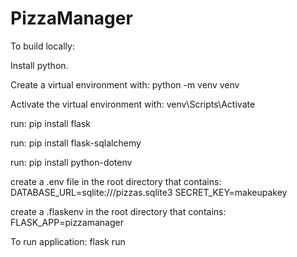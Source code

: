 # PizzaManager

To build locally:

Install python.

Create a virtual environment with:
python -m venv venv

Activate the virtual environment with:  venv\Scripts\Activate

run:
pip install flask

run:
pip install flask-sqlalchemy

run:
pip install python-dotenv

create a .env file in the root directory that contains:
DATABASE_URL=sqlite:///pizzas.sqlite3
SECRET_KEY=makeupakey

create a .flaskenv in the root directory that contains:
FLASK_APP=pizzamanager

To run application:  flask run
